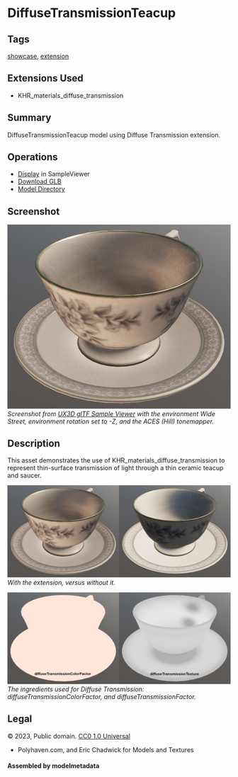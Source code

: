 # DiffuseTransmissionTeacup

## Tags

[showcase](../../Models-showcase.md), [extension](../../Models-extension.md)

## Extensions Used

* KHR_materials_diffuse_transmission

## Summary

DiffuseTransmissionTeacup model using Diffuse Transmission extension.

## Operations

* [Display](https://github.khronos.org/glTF-Sample-Viewer-Release/?model=https://raw.GithubUserContent.com/KhronosGroup/glTF-Sample-Assets/main/./Models/DiffuseTransmissionTeacup/glTF-Binary/DiffuseTransmissionTeacup.glb) in SampleViewer
* [Download GLB](https://raw.GithubUserContent.com/KhronosGroup/glTF-Sample-Assets/main/./Models/DiffuseTransmissionTeacup/glTF-Binary/DiffuseTransmissionTeacup.glb)
* [Model Directory](./)

## Screenshot

![Screenshot from glTF Sample Viewer](screenshot/screenshot_Large.jpg)
<br/>_Screenshot from [UX3D glTF Sample Viewer](http://gltf.ux3d.io/) with the environment Wide Street, environment rotation set to -Z, and the ACES (Hill) tonemapper._

## Description

This asset demonstrates the use of KHR_materials_diffuse_transmission to represent thin-surface transmission of light through a thin ceramic teacup and saucer. 

![With the extension, versus without it.](screenshot/with-vs-without.jpg)
<br/>_With the extension, versus without it._

![The ingredients used for Diffuse Transmission](screenshot/diffuse-transmission-features.jpg)
<br/>_The ingredients used for Diffuse Transmission: diffuseTransmissionColorFactor, and diffuseTransmissionFactor._

## Legal

&copy; 2023, Public domain. [CC0 1.0 Universal](https://creativecommons.org/share-your-work/public-domain/cc0)

 - Polyhaven.com, and Eric Chadwick for Models and Textures

#### Assembled by modelmetadata